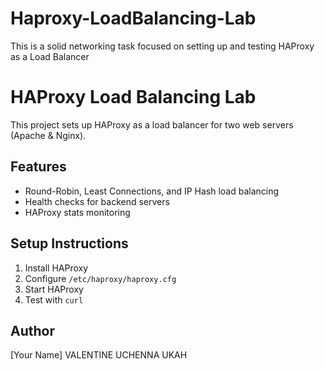 # Haproxy-LoadBalancing-Lab
This is a solid networking task focused on setting up and testing HAProxy as a Load Balancer

# HAProxy Load Balancing Lab

This project sets up HAProxy as a load balancer for two web servers (Apache & Nginx).

## Features
- Round-Robin, Least Connections, and IP Hash load balancing
- Health checks for backend servers
- HAProxy stats monitoring

## Setup Instructions
1. Install HAProxy
2. Configure `/etc/haproxy/haproxy.cfg`
3. Start HAProxy
4. Test with `curl`

## Author
[Your Name]
VALENTINE UCHENNA UKAH
